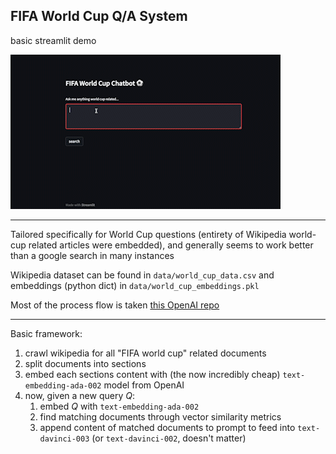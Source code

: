 ## FIFA World Cup Q/A System  

basic streamlit demo

![screen-gif](./demo.gif)

----

Tailored specifically for World Cup questions (entirety of Wikipedia world-cup related articles were embedded), and generally seems to work better than a google search in many instances

Wikipedia dataset can be found in `data/world_cup_data.csv` and embeddings (python dict) in `data/world_cup_embeddings.pkl`

Most of the process flow is taken [this OpenAI repo](https://github.com/openai/openai-cookbook/blob/main/examples/Question_answering_using_embeddings.ipynb) 

----

Basic framework: 

1. crawl wikipedia for all "FIFA world cup" related documents 
2. split documents into sections 
3. embed each sections content with (the now incredibly cheap) `text-embedding-ada-002` model from OpenAI 
4. now, given a new query $Q$: 
    1. embed $Q$ with `text-embedding-ada-002` 
    2. find matching documents through vector similarity metrics 
    3. append content of matched documents to prompt to feed into `text-davinci-003` (or `text-davinci-002`, doesn't matter)

